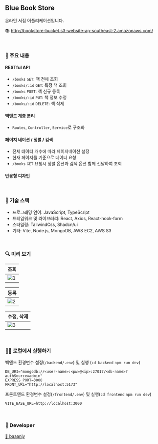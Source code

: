 ## Blue Book Store

온라인 서점 어플리케이션입니다. <br/>

📚 http://bookstore-bucket.s3-website-ap-southeast-2.amazonaws.com/

<br/>

### 📄 주요 내용
#### RESTful API
- `/books` `GET`: 책 전체 조회
- `/books/:id` `GET`: 특정 책 조회
- `/books` `POST`: 책 신규 등록
- `/books/:id` `PUT`: 책 정보 수정
- `/books/:id` `DELETE`: 책 삭제
#### 백엔드 계층 분리
- `Routes`, `Controller`, `Service`로 구조화
#### 페이지 네이션 / 정렬 / 검색
- 전체 데이터 개수에 따라 페이지네이션 설정
- 현재 페이지를 기준으로 데이터 요청
- `/books` `GET` 요청시 정렬 옵션과 검색 옵션 함께 전달하여 조회
#### 반응형 디자인


<br/>

### 🔧 기술 스택
- 프로그래밍 언어: JavaScript, TypeScript
- 프레임워크 및 라이브러리: React, Axios, React-hook-form
- 스타일링: TailwindCss, Shadcn/ui
- 기타: Vite, Node.js, MongoDB, AWS EC2, AWS S3

<br/>

### 🔍 미리 보기

|조회|
|---|
|![1](https://github.com/user-attachments/assets/4349c6ab-c91e-4049-ae1e-eaea4e8b54bb)|

|등록|
|---|
|![2](https://github.com/user-attachments/assets/1b4ddc74-fd81-486b-9209-84e9344894aa)|

|수정, 삭제|
|-------|
|![3](https://github.com/user-attachments/assets/75a0e9ee-ca8e-47b9-9c8a-8836bf2ff5b9)|

<br/>

### 🧑‍💻 로컬에서 실행하기
백엔드 환경변수 설정(`/backend/.env`) 및 실행 (`cd backend` `npm run dev`)
```
DB_URI="mongodb://<user-name>:<pw>@<ip>:27017/<db-name>?authSource=admin"
EXPRESS_PORT=3000
FRONT_URL="http://localhost:5173"
```
프론트엔드 환경변수 설정(`/frontend/.env`) 및 실행(`cd frontend` `npm run dev`)
```
VITE_BASE_URL=http://localhost:3000
```

<br/>

### 👤 Developer
<a href="https://github.com/baaanjy"> 🔗 baaanjy</a>
